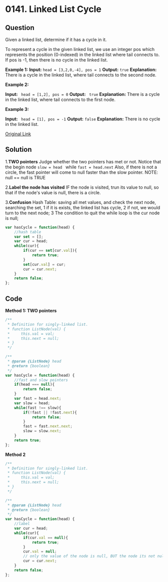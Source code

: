 
# 0141. Linked List Cycle

## Question
Given a linked list, determine if it has a cycle in it.

To represent a cycle in the given linked list, we use an integer pos which represents the position (0-indexed) in the linked list where tail connects to. If pos is -1, then there is no cycle in the linked list.

**Example 1:**
**Input:** `head = [3,2,0,-4], pos = 1`
**Output:** `true`
**Explanation:** There is a cycle in the linked list, where tail connects to the second node.

**Example 2:**

**Input:** ` head = [1,2], pos = 0`
**Output:** ` true`
**Explanation:** There is a cycle in the linked list, where tail connects to the first node.

**Example 3:**

**Input:** ` head = [1], pos = -1`
**Output:** `false`
**Explanation:** There is no cycle in the linked list.


[Original Link](https://leetcode.com/problems/linked-list-cycle/)

## Solution
1.**TWO pointers**
Judge whether the two pointers has met or not.
Notice that the begin node `slow = head ` while `fast = head.next`
Also, if there is not a circle, the fast pointer will come to null faster than the slow pointer.
NOTE: null == null is TRUE

2.**Label the node has visited**
IF the node is visited, trun its value to null, so that if the node's value is null, there is a circle.

3.**Confusion**
Hash Table:
saving all met values, and check the next node, searching the set,
1 if it is exists, the linked list has cycle, 
2 if not, we would turn to the next node;
3 The condition to quit the while loop is the cur node is null;

```javascript
var hasCycle = function(head) {
    //hash table
    var set = [];
    var cur = head;
    while(cur){
        if(cur == set[cur.val]){
            return true;
        }
        set[cur.val] = cur;
        cur = cur.next;
    }
    return false; 
};  
```


## Code
**Method 1: TWO pointers**
```javascript
/**
 * Definition for singly-linked list.
 * function ListNode(val) {
 *     this.val = val;
 *     this.next = null;
 * }
 */

/**
 * @param {ListNode} head
 * @return {boolean}
 */
var hasCycle = function(head) {
    //fast and slow pointers
    if(head === null){
        return false;
    }
    var fast = head.next;
    var slow = head;
    while(fast !== slow){
        if(!fast || !fast.next){
            return false;
        }
        fast = fast.next.next;
        slow = slow.next;
    }
    return true; 
};
```

**Method 2**
```javascript
/**
 * Definition for singly-linked list.
 * function ListNode(val) {
 *     this.val = val;
 *     this.next = null;
 * }
 */

/**
 * @param {ListNode} head
 * @return {boolean}
 */
var hasCycle = function(head) {
    //label
    var cur = head;
    while(cur){
        if(cur.val == null){
            return true;
        }
        cur.val = null;
        // only the value of the node is null, BUT the node its not null
        cur = cur.next;
    }
    return false;  
};
```
